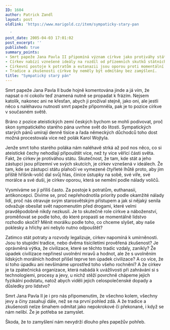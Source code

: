 ```yaml
---
ID: 1604
author: Patrick Zandl
layout: post
oldlink: 'https://www.marigold.cz/item/sympaticky-stary-pan

  '
post_date: 2005-04-03 17:01:02
post_excerpt: ''
published: true
summary_points:
- Smrt papeže Jana Pavla II připomíná význam církve jako protiváhy státu.
- Církev nabízí vznešené ideály na rozdíl od přízemních skutků státních zástupců.
- Církevní postoje k potratům a eutanazii jsou oporou proti momentální náladě.
- Tradice a zkušenosti církve by neměly být odmítány bez zamýšlení.
title: "Sympatický starý pán"
---
```


<p>Smrt papeže Jana Pavla II bude hojně komentována jinde a já vím, že napsat o ní cokoliv teď znamená nutně se propadat k frázím. Nejsem katolík, nakonec ani ne křesťan, abych ji prožíval stejně, jako oni, ale jestli něco s naléhavou nutností smrt papeže připomněla, pak je to pozice církve v současném světě. </p>

<p>Bráno z pozice ateistických zemí českých bychom se mohli podivovat, proč skon sympatického starého pána uvrhne svět do lítosti. Sympatických starých pánů umírají denně tisíce a řada německých důchodců toho dost možná procestovala více než polák Karol Wojtyla.</p>

<p>Jenže smrt toho starého poláka nám naléhavě strká až pod nos  něco, co si ateistické čechy nehodlají připouštět více, než ty více věřící části světa. Fakt, že církev je protiváhou státu. Skutečnost, že tam, kde stát a jeho zástupci jsou přízemní ve svých skutcích, je církev vznešená v ideálech. Že tam, kde se zástupci státu plahočí ve vymezené čtyřleté lhůtě proto, aby jim příště hříšník-volič dal svůj hlas, činíce ústupky na sobě, své víře, své morálce a své duši, je církev oporou, která se nemění podle nálady voličů. </p>

<p>Vysmíváme se jí příliš často. Za postoje k potratům, euthanasii, antikoncepci. Divíme se, proč nepřehodnotila priority podle okamžité nálady lidí, proč nás otravuje svým starosvětským přístupem a jak si nějaký senila odvažuje obesílat svět napomenutím před drogami, které velmi pravděpodobně nikdy nezkusil. Je to skutečně role církve a náboženství, proměňovat se podle toho, do které propasti se momentálně lidstvo rozhodlo skočit? Měnit morálku podle toho, co chceme slyšet, aby naše poklesky a hříchy ani nebylo nutno odpouštět?</p>

<p>Zatímco stát potraty a rozvody legalizuje, církev napomíná k umírněnosti. Jsou to stupidní tradice, nebo dvěma tisíciletími prověřená zkušenost? Je oprávněná výtka, že civilizace, které se těchto tradic vzdaly, zanikly? Že úpadek civilizace nepřinesl uvolnění mravů a hodnot, ale že s uvolněním lidských morálních hodnot přišel teprve ten úpadek civilizace? A co více, že si toho úpadku ani nevšímáme uprostřed toho všeho rochnění? A že církev je ta zpátečnická organizace, která nabádá k uvážlivosti při zahrávání si s technologiemi, procesy a jevy, u nichž stěží povrchně chápeme jejich fyzikální podstatu, natož abych viděli jejich celospolečenské dopady a důsledky pro lidstvo?</p>

<p>Smrt Jana Pavla II je i pro nás připomenutím, že všechno kolem, všechny jevy a činy zasahují dále, než se na první pohled zdá. A že tradice a zkušenosti nelze šmahem odmítat jako nepokrokové či překonané, i když se nám nelíbí. Že je potřeba se zamyslet. </p>

<p>Škoda, že to zamyšlení nám nevydrží dlouho přes papežův pohřeb.
</p>